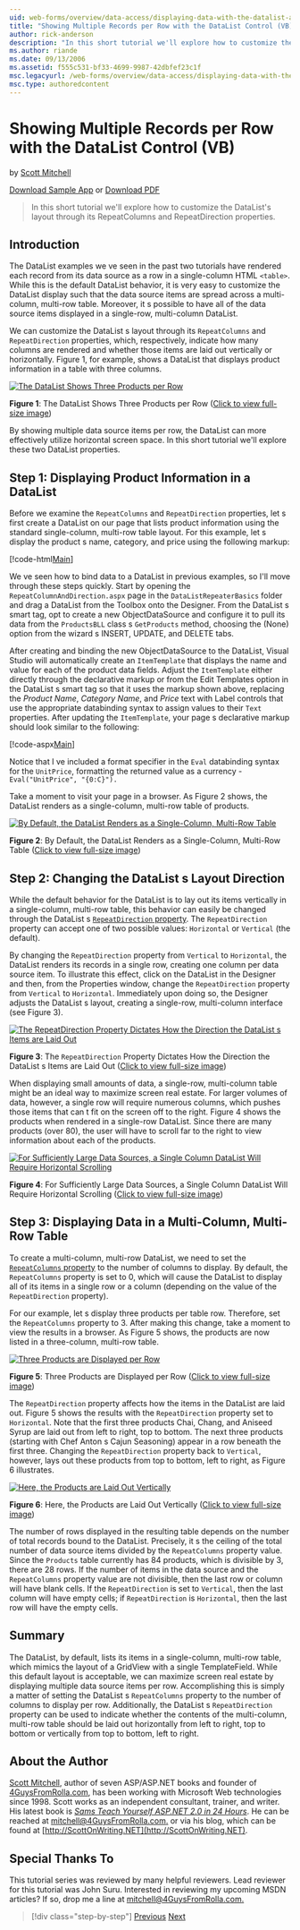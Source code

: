 ```yaml
---
uid: web-forms/overview/data-access/displaying-data-with-the-datalist-and-repeater/showing-multiple-records-per-row-with-the-datalist-control-vb
title: "Showing Multiple Records per Row with the DataList Control (VB) | Microsoft Docs"
author: rick-anderson
description: "In this short tutorial we'll explore how to customize the DataList's layout through its RepeatColumns and RepeatDirection properties."
ms.author: riande
ms.date: 09/13/2006
ms.assetid: f555c531-bf33-4699-9987-42dbfef23c1f
msc.legacyurl: /web-forms/overview/data-access/displaying-data-with-the-datalist-and-repeater/showing-multiple-records-per-row-with-the-datalist-control-vb
msc.type: authoredcontent
---
```

# Showing Multiple Records per Row with the DataList Control (VB)

by [Scott Mitchell](https://twitter.com/ScottOnWriting)

[Download Sample App](http://download.microsoft.com/download/9/c/1/9c1d03ee-29ba-4d58-aa1a-f201dcc822ea/ASPNET_Data_Tutorial_31_VB.exe) or [Download PDF](showing-multiple-records-per-row-with-the-datalist-control-vb/_static/datatutorial31vb1.pdf)

> In this short tutorial we'll explore how to customize the DataList's layout through its RepeatColumns and RepeatDirection properties.


## Introduction

The DataList examples we ve seen in the past two tutorials have rendered each record from its data source as a row in a single-column HTML `<table>`. While this is the default DataList behavior, it is very easy to customize the DataList display such that the data source items are spread across a multi-column, multi-row table. Moreover, it s possible to have all of the data source items displayed in a single-row, multi-column DataList.

We can customize the DataList s layout through its `RepeatColumns` and `RepeatDirection` properties, which, respectively, indicate how many columns are rendered and whether those items are laid out vertically or horizontally. Figure 1, for example, shows a DataList that displays product information in a table with three columns.


[![The DataList Shows Three Products per Row](showing-multiple-records-per-row-with-the-datalist-control-vb/_static/image2.png)](showing-multiple-records-per-row-with-the-datalist-control-vb/_static/image1.png)

**Figure 1**: The DataList Shows Three Products per Row ([Click to view full-size image](showing-multiple-records-per-row-with-the-datalist-control-vb/_static/image3.png))


By showing multiple data source items per row, the DataList can more effectively utilize horizontal screen space. In this short tutorial we'll explore these two DataList properties.

## Step 1: Displaying Product Information in a DataList

Before we examine the `RepeatColumns` and `RepeatDirection` properties, let s first create a DataList on our page that lists product information using the standard single-column, multi-row table layout. For this example, let s display the product s name, category, and price using the following markup:


[!code-html[Main](showing-multiple-records-per-row-with-the-datalist-control-vb/samples/sample1.html)]

We ve seen how to bind data to a DataList in previous examples, so I'll move through these steps quickly. Start by opening the `RepeatColumnAndDirection.aspx` page in the `DataListRepeaterBasics` folder and drag a DataList from the Toolbox onto the Designer. From the DataList s smart tag, opt to create a new ObjectDataSource and configure it to pull its data from the `ProductsBLL` class s `GetProducts` method, choosing the (None) option from the wizard s INSERT, UPDATE, and DELETE tabs.

After creating and binding the new ObjectDataSource to the DataList, Visual Studio will automatically create an `ItemTemplate` that displays the name and value for each of the product data fields. Adjust the `ItemTemplate` either directly through the declarative markup or from the Edit Templates option in the DataList s smart tag so that it uses the markup shown above, replacing the *Product Name*, *Category Name*, and *Price* text with Label controls that use the appropriate databinding syntax to assign values to their `Text` properties. After updating the `ItemTemplate`, your page s declarative markup should look similar to the following:


[!code-aspx[Main](showing-multiple-records-per-row-with-the-datalist-control-vb/samples/sample2.aspx)]

Notice that I ve included a format specifier in the `Eval` databinding syntax for the `UnitPrice`, formatting the returned value as a currency - `Eval("UnitPrice", "{0:C}").`

Take a moment to visit your page in a browser. As Figure 2 shows, the DataList renders as a single-column, multi-row table of products.


[![By Default, the DataList Renders as a Single-Column, Multi-Row Table](showing-multiple-records-per-row-with-the-datalist-control-vb/_static/image5.png)](showing-multiple-records-per-row-with-the-datalist-control-vb/_static/image4.png)

**Figure 2**: By Default, the DataList Renders as a Single-Column, Multi-Row Table ([Click to view full-size image](showing-multiple-records-per-row-with-the-datalist-control-vb/_static/image6.png))


## Step 2: Changing the DataList s Layout Direction

While the default behavior for the DataList is to lay out its items vertically in a single-column, multi-row table, this behavior can easily be changed through the DataList s [`RepeatDirection` property](https://msdn.microsoft.com/system.web.ui.webcontrols.datalist.repeatdirection.aspx). The `RepeatDirection` property can accept one of two possible values: `Horizontal` or `Vertical` (the default).

By changing the `RepeatDirection` property from `Vertical` to `Horizontal`, the DataList renders its records in a single row, creating one column per data source item. To illustrate this effect, click on the DataList in the Designer and then, from the Properties window, change the `RepeatDirection` property from `Vertical` to `Horizontal`. Immediately upon doing so, the Designer adjusts the DataList s layout, creating a single-row, multi-column interface (see Figure 3).


[![The RepeatDirection Property Dictates How the Direction the DataList s Items are Laid Out](showing-multiple-records-per-row-with-the-datalist-control-vb/_static/image8.png)](showing-multiple-records-per-row-with-the-datalist-control-vb/_static/image7.png)

**Figure 3**: The `RepeatDirection` Property Dictates How the Direction the DataList s Items are Laid Out ([Click to view full-size image](showing-multiple-records-per-row-with-the-datalist-control-vb/_static/image9.png))


When displaying small amounts of data, a single-row, multi-column table might be an ideal way to maximize screen real estate. For larger volumes of data, however, a single row will require numerous columns, which pushes those items that can t fit on the screen off to the right. Figure 4 shows the products when rendered in a single-row DataList. Since there are many products (over 80), the user will have to scroll far to the right to view information about each of the products.


[![For Sufficiently Large Data Sources, a Single Column DataList Will Require Horizontal Scrolling](showing-multiple-records-per-row-with-the-datalist-control-vb/_static/image11.png)](showing-multiple-records-per-row-with-the-datalist-control-vb/_static/image10.png)

**Figure 4**: For Sufficiently Large Data Sources, a Single Column DataList Will Require Horizontal Scrolling ([Click to view full-size image](showing-multiple-records-per-row-with-the-datalist-control-vb/_static/image12.png))


## Step 3: Displaying Data in a Multi-Column, Multi-Row Table

To create a multi-column, multi-row DataList, we need to set the [`RepeatColumns` property](https://msdn.microsoft.com/system.web.ui.webcontrols.datalist.repeatcolumns.aspx) to the number of columns to display. By default, the `RepeatColumns` property is set to 0, which will cause the DataList to display all of its items in a single row or a column (depending on the value of the `RepeatDirection` property).

For our example, let s display three products per table row. Therefore, set the `RepeatColumns` property to 3. After making this change, take a moment to view the results in a browser. As Figure 5 shows, the products are now listed in a three-column, multi-row table.


[![Three Products are Displayed per Row](showing-multiple-records-per-row-with-the-datalist-control-vb/_static/image14.png)](showing-multiple-records-per-row-with-the-datalist-control-vb/_static/image13.png)

**Figure 5**: Three Products are Displayed per Row ([Click to view full-size image](showing-multiple-records-per-row-with-the-datalist-control-vb/_static/image15.png))


The `RepeatDirection` property affects how the items in the DataList are laid out. Figure 5 shows the results with the `RepeatDirection` property set to `Horizontal`. Note that the first three products Chai, Chang, and Aniseed Syrup are laid out from left to right, top to bottom. The next three products (starting with Chef Anton s Cajun Seasoning) appear in a row beneath the first three. Changing the `RepeatDirection` property back to `Vertical`, however, lays out these products from top to bottom, left to right, as Figure 6 illustrates.


[![Here, the Products are Laid Out Vertically](showing-multiple-records-per-row-with-the-datalist-control-vb/_static/image17.png)](showing-multiple-records-per-row-with-the-datalist-control-vb/_static/image16.png)

**Figure 6**: Here, the Products are Laid Out Vertically ([Click to view full-size image](showing-multiple-records-per-row-with-the-datalist-control-vb/_static/image18.png))


The number of rows displayed in the resulting table depends on the number of total records bound to the DataList. Precisely, it s the ceiling of the total number of data source items divided by the `RepeatColumns` property value. Since the `Products` table currently has 84 products, which is divisible by 3, there are 28 rows. If the number of items in the data source and the `RepeatColumns` property value are not divisible, then the last row or column will have blank cells. If the `RepeatDirection` is set to `Vertical`, then the last column will have empty cells; if `RepeatDirection` is `Horizontal`, then the last row will have the empty cells.

## Summary

The DataList, by default, lists its items in a single-column, multi-row table, which mimics the layout of a GridView with a single TemplateField. While this default layout is acceptable, we can maximize screen real estate by displaying multiple data source items per row. Accomplishing this is simply a matter of setting the DataList s `RepeatColumns` property to the number of columns to display per row. Additionally, the DataList s `RepeatDirection` property can be used to indicate whether the contents of the multi-column, multi-row table should be laid out horizontally from left to right, top to bottom or vertically from top to bottom, left to right.

## About the Author

[Scott Mitchell](http://www.4guysfromrolla.com/ScottMitchell.shtml), author of seven ASP/ASP.NET books and founder of [4GuysFromRolla.com](http://www.4guysfromrolla.com), has been working with Microsoft Web technologies since 1998. Scott works as an independent consultant, trainer, and writer. His latest book is [*Sams Teach Yourself ASP.NET 2.0 in 24 Hours*](https://www.amazon.com/exec/obidos/ASIN/0672327384/4guysfromrollaco). He can be reached at [mitchell@4GuysFromRolla.com.](mailto:mitchell@4GuysFromRolla.com) or via his blog, which can be found at [http://ScottOnWriting.NET](http://ScottOnWriting.NET).

## Special Thanks To

This tutorial series was reviewed by many helpful reviewers. Lead reviewer for this tutorial was John Suru. Interested in reviewing my upcoming MSDN articles? If so, drop me a line at [mitchell@4GuysFromRolla.com.](mailto:mitchell@4GuysFromRolla.com)

> [!div class="step-by-step"]
> [Previous](formatting-the-datalist-and-repeater-based-upon-data-vb.md)
> [Next](nested-data-web-controls-vb.md)
